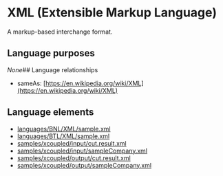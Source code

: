 # XML (Extensible Markup Language)
A markup-based interchange format.
## Language purposes
_None_## Language relationships
* sameAs: [https://en.wikipedia.org/wiki/XML](https://en.wikipedia.org/wiki/XML)
## Language elements
* [languages/BNL/XML/sample.xml](../../languages/BNL/XML/sample.xml)
* [languages/BTL/XML/sample.xml](../../languages/BTL/XML/sample.xml)
* [samples/xcoupled/input/cut.result.xml](../../samples/xcoupled/input/cut.result.xml)
* [samples/xcoupled/input/sampleCompany.xml](../../samples/xcoupled/input/sampleCompany.xml)
* [samples/xcoupled/output/cut.result.xml](../../samples/xcoupled/output/cut.result.xml)
* [samples/xcoupled/output/sampleCompany.xml](../../samples/xcoupled/output/sampleCompany.xml)
